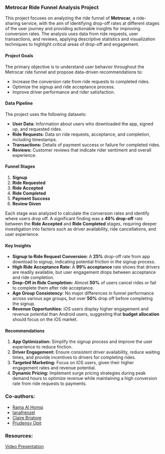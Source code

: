 ### **Metrocar Ride Funnel Analysis Project**

This project focuses on analyzing the ride funnel of **Metrocar**, a ride-sharing service, with the aim of identifying drop-off rates at different stages of the user journey and providing actionable insights for improving conversion rates. The analysis uses data from ride requests, user transactions, and reviews, applying descriptive statistics and visualization techniques to highlight critical areas of drop-off and engagement.

#### **Project Goals**
The primary objective is to understand user behavior throughout the Metrocar ride funnel and propose data-driven recommendations to:
- Increase the conversion rate from ride requests to completed rides.
- Optimize the signup and ride acceptance process.
- Improve driver performance and rider satisfaction.

#### **Data Pipeline**
The project uses the following datasets:
- **User Data:** Information about users who downloaded the app, signed up, and requested rides.
- **Ride Requests:** Data on ride requests, acceptance, and completion, including timestamps.
- **Transactions:** Details of payment success or failure for completed rides.
- **Reviews:** Customer reviews that indicate rider sentiment and overall experience.

#### **Funnel Stages**
1. **Signup**
2. **Ride Requested**
3. **Ride Accepted**
4. **Ride Completed**
5. **Payment Success**
6. **Review Given**

Each stage was analyzed to calculate the conversion rates and identify where users drop off. A significant finding was a **49% drop-off** rate between the **Ride Accepted** and **Ride Completed** stages, requiring deeper investigation into factors such as driver availability, ride cancellations, and user experience.

#### **Key Insights**
- **Signup to Ride Request Conversion:** A **25%** drop-off rate from app download to signup, indicating potential friction in the signup process.
- **High Ride Acceptance Rate:** A **99% acceptance** rate shows that drivers are readily available, but user engagement drops between acceptance and ride completion.
- **Drop-Off in Ride Completion:** Almost **50%** of users cancel rides or fail to complete them after ride acceptance.
- **Age Group Consistency:** No major differences in funnel performance across various age groups, but over **50%** drop off before completing the signup.
- **Revenue Opportunities:** iOS users display higher engagement and revenue potential than Android users, suggesting that **budget allocation** should focus on the iOS market.

#### **Recommendations**
1. **App Optimization:** Simplify the signup process and improve the user experience to reduce friction.
2. **Driver Engagement:** Ensure consistent driver availability, reduce waiting times, and provide incentives to drivers for completing rides.
3. **Targeted Marketing:** Focus on iOS users, given their higher engagement rates and revenue potential.
4. **Dynamic Pricing:** Implement surge pricing strategies during peak demand hours to optimize revenue while maintaining a high conversion rate from ride requests to payments.

 ### Co-authors:
 * [Rama Al Homsi](https://github.com/rama-alhomsi)
 * [lanafrenzel](https://github.com/lanafrenzel)
 * [Claire Briatore](https://github.com/clairebriatore)
 * [Prudensy Opit](https://github.com/prudensy)
 
### Resources:
 [Video Presentation](https://drive.google.com/file/d/10xDIiL5h5jSMF3I7Gr1JKKrNbzKfmnks/view?usp=sharing)

